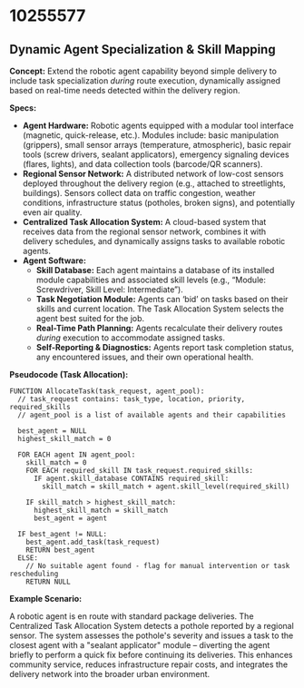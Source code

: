 # 10255577

## Dynamic Agent Specialization & Skill Mapping

**Concept:** Extend the robotic agent capability beyond simple delivery to include task specialization *during* route execution, dynamically assigned based on real-time needs detected within the delivery region.

**Specs:**

*   **Agent Hardware:**  Robotic agents equipped with a modular tool interface (magnetic, quick-release, etc.).  Modules include: basic manipulation (grippers), small sensor arrays (temperature, atmospheric), basic repair tools (screw drivers, sealant applicators), emergency signaling devices (flares, lights), and data collection tools (barcode/QR scanners).
*   **Regional Sensor Network:** A distributed network of low-cost sensors deployed throughout the delivery region (e.g., attached to streetlights, buildings). Sensors collect data on traffic congestion, weather conditions, infrastructure status (potholes, broken signs), and potentially even air quality.
*   **Centralized Task Allocation System:** A cloud-based system that receives data from the regional sensor network, combines it with delivery schedules, and dynamically assigns tasks to available robotic agents.
*   **Agent Software:**
    *   **Skill Database:** Each agent maintains a database of its installed module capabilities and associated skill levels (e.g., “Module: Screwdriver, Skill Level: Intermediate”).
    *   **Task Negotiation Module:** Agents can ‘bid’ on tasks based on their skills and current location. The Task Allocation System selects the agent best suited for the job.
    *   **Real-Time Path Planning:** Agents recalculate their delivery routes *during* execution to accommodate assigned tasks.
    *   **Self-Reporting & Diagnostics:** Agents report task completion status, any encountered issues, and their own operational health.

**Pseudocode (Task Allocation):**

```
FUNCTION AllocateTask(task_request, agent_pool):
  // task_request contains: task_type, location, priority, required_skills
  // agent_pool is a list of available agents and their capabilities

  best_agent = NULL
  highest_skill_match = 0

  FOR EACH agent IN agent_pool:
    skill_match = 0
    FOR EACH required_skill IN task_request.required_skills:
      IF agent.skill_database CONTAINS required_skill:
        skill_match = skill_match + agent.skill_level(required_skill)

    IF skill_match > highest_skill_match:
      highest_skill_match = skill_match
      best_agent = agent

  IF best_agent != NULL:
    best_agent.add_task(task_request)
    RETURN best_agent
  ELSE:
    // No suitable agent found - flag for manual intervention or task rescheduling
    RETURN NULL
```

**Example Scenario:**

A robotic agent is en route with standard package deliveries. The Centralized Task Allocation System detects a pothole reported by a regional sensor. The system assesses the pothole's severity and issues a task to the closest agent with a "sealant applicator" module – diverting the agent briefly to perform a quick fix before continuing its deliveries.  This enhances community service, reduces infrastructure repair costs, and integrates the delivery network into the broader urban environment.